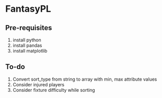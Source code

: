 # FantasyPL

## Pre-requisites

1) install python
2) install pandas
3) install matplotlib

## To-do

1) Convert sort_type from string to array with min, max attribute values
2) Consider injured players
3) Consider fixture difficulty while sorting
